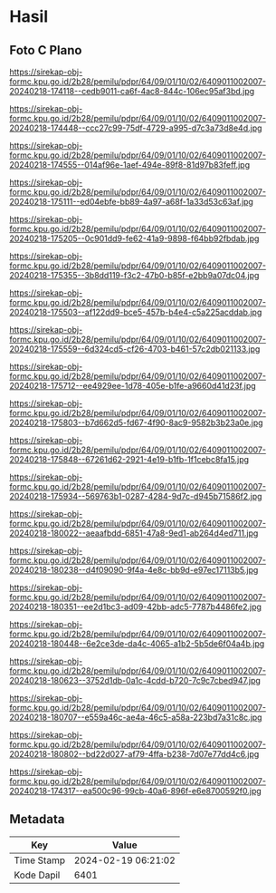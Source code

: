# Hasil

## Foto C Plano

https://sirekap-obj-formc.kpu.go.id/2b28/pemilu/pdpr/64/09/01/10/02/6409011002007-20240218-174118--cedb9011-ca6f-4ac8-844c-106ec95af3bd.jpg

https://sirekap-obj-formc.kpu.go.id/2b28/pemilu/pdpr/64/09/01/10/02/6409011002007-20240218-174448--ccc27c99-75df-4729-a995-d7c3a73d8e4d.jpg

https://sirekap-obj-formc.kpu.go.id/2b28/pemilu/pdpr/64/09/01/10/02/6409011002007-20240218-174555--014af96e-1aef-494e-89f8-81d97b83feff.jpg

https://sirekap-obj-formc.kpu.go.id/2b28/pemilu/pdpr/64/09/01/10/02/6409011002007-20240218-175111--ed04ebfe-bb89-4a97-a68f-1a33d53c63af.jpg

https://sirekap-obj-formc.kpu.go.id/2b28/pemilu/pdpr/64/09/01/10/02/6409011002007-20240218-175205--0c901dd9-fe62-41a9-9898-f64bb92fbdab.jpg

https://sirekap-obj-formc.kpu.go.id/2b28/pemilu/pdpr/64/09/01/10/02/6409011002007-20240218-175355--3b8dd119-f3c2-47b0-b85f-e2bb9a07dc04.jpg

https://sirekap-obj-formc.kpu.go.id/2b28/pemilu/pdpr/64/09/01/10/02/6409011002007-20240218-175503--af122dd9-bce5-457b-b4e4-c5a225acddab.jpg

https://sirekap-obj-formc.kpu.go.id/2b28/pemilu/pdpr/64/09/01/10/02/6409011002007-20240218-175559--6d324cd5-cf26-4703-b461-57c2db021133.jpg

https://sirekap-obj-formc.kpu.go.id/2b28/pemilu/pdpr/64/09/01/10/02/6409011002007-20240218-175712--ee4929ee-1d78-405e-b1fe-a9660d41d23f.jpg

https://sirekap-obj-formc.kpu.go.id/2b28/pemilu/pdpr/64/09/01/10/02/6409011002007-20240218-175803--b7d662d5-fd67-4f90-8ac9-9582b3b23a0e.jpg

https://sirekap-obj-formc.kpu.go.id/2b28/pemilu/pdpr/64/09/01/10/02/6409011002007-20240218-175848--67261d62-2921-4e19-b1fb-1f1cebc8fa15.jpg

https://sirekap-obj-formc.kpu.go.id/2b28/pemilu/pdpr/64/09/01/10/02/6409011002007-20240218-175934--569763b1-0287-4284-9d7c-d945b71586f2.jpg

https://sirekap-obj-formc.kpu.go.id/2b28/pemilu/pdpr/64/09/01/10/02/6409011002007-20240218-180022--aeaafbdd-6851-47a8-9ed1-ab264d4ed711.jpg

https://sirekap-obj-formc.kpu.go.id/2b28/pemilu/pdpr/64/09/01/10/02/6409011002007-20240218-180238--d4f09090-9f4a-4e8c-bb9d-e97ec17113b5.jpg

https://sirekap-obj-formc.kpu.go.id/2b28/pemilu/pdpr/64/09/01/10/02/6409011002007-20240218-180351--ee2d1bc3-ad09-42bb-adc5-7787b4486fe2.jpg

https://sirekap-obj-formc.kpu.go.id/2b28/pemilu/pdpr/64/09/01/10/02/6409011002007-20240218-180448--6e2ce3de-da4c-4065-a1b2-5b5de6f04a4b.jpg

https://sirekap-obj-formc.kpu.go.id/2b28/pemilu/pdpr/64/09/01/10/02/6409011002007-20240218-180623--3752d1db-0a1c-4cdd-b720-7c9c7cbed947.jpg

https://sirekap-obj-formc.kpu.go.id/2b28/pemilu/pdpr/64/09/01/10/02/6409011002007-20240218-180707--e559a46c-ae4a-46c5-a58a-223bd7a31c8c.jpg

https://sirekap-obj-formc.kpu.go.id/2b28/pemilu/pdpr/64/09/01/10/02/6409011002007-20240218-180802--bd22d027-af79-4ffa-b238-7d07e77dd4c6.jpg

https://sirekap-obj-formc.kpu.go.id/2b28/pemilu/pdpr/64/09/01/10/02/6409011002007-20240218-174317--ea500c96-99cb-40a6-896f-e6e8700592f0.jpg


## Metadata

| Key        | Value               |
| ---------- | ------------------- |
| Time Stamp | 2024-02-19 06:21:02 |
| Kode Dapil | 6401                |



